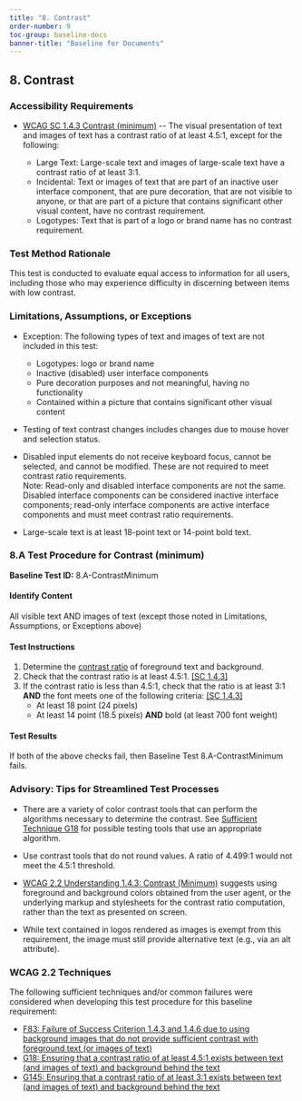 ```yaml
---
title: "8. Contrast"
order-number: 9
toc-group: baseline-docs
banner-title: "Baseline for Documents"
---
```


## 8. Contrast

### Accessibility Requirements

-   [WCAG SC 1.4.3 Contrast (minimum)](https://www.w3.org/WAI/WCAG22/Understanding/contrast-minimum) -- The visual presentation of text and images of text has a contrast ratio of at least 4.5:1, except for the following:

    -   Large Text: Large-scale text and images of large-scale text have a contrast ratio of at least 3:1.
    -   Incidental: Text or images of text that are part of an inactive user interface component, that are pure decoration, that are not visible to anyone, or that are part of a picture that contains significant other visual content, have no contrast requirement.
    -   Logotypes: Text that is part of a logo or brand name has no contrast requirement.

### Test Method Rationale

This test is conducted to evaluate equal access to information for all users, including those who may experience difficulty in discerning between items with low contrast.

### Limitations, Assumptions, or Exceptions

-   Exception: The following types of text and images of text are not included in this test:
    - Logotypes: logo or brand name
    - Inactive (disabled) user interface components
    - Pure decoration purposes and not meaningful, having no functionality
    - Contained within a picture that contains significant other visual content

-   Testing of text contrast changes includes changes due to mouse hover and selection status.

-   Disabled input elements do not receive keyboard focus, cannot be selected, and cannot be modified. These are not required to meet contrast ratio requirements.  
    Note: Read-only and disabled interface components are not the same. Disabled interface components can be considered inactive interface components; read-only interface components are active interface components and must meet contrast ratio requirements.
-   Large-scale text is at least 18-point text or 14-point bold text.

### 8.A Test Procedure for Contrast (minimum)

**Baseline Test ID:** 8.A-ContrastMinimum

#### Identify Content

<p id="d8aIC">All visible text AND images of text (except those noted in Limitations, Assumptions, or Exceptions above)</p>

#### Test Instructions
<ol id="d8aTI">
    <li id="d8aTI-1">Determine the <a href="https://www.w3.org/TR/WCAG22/#dfn-contrast-ratio" target="_blank" rel="noopener">contrast ratio</a> of foreground text and background.</li>
    <li id="d8aTI-2">Check that the contrast ratio is at least 4.5:1. <a href="http://www.w3.org/TR/UNDERSTANDING-WCAG20/visual-audio-contrast-contrast.html" target="_blank" rel="noopener">[SC 1.4.3]</a></li>
    <li id="d8aTI-3">If the contrast ratio is less than 4.5:1, check that the ratio is at least 3:1 <strong>AND</strong> the font meets one of the following criteria: <a href="http://www.w3.org/TR/UNDERSTANDING-WCAG20/visual-audio-contrast-contrast.html" target="_blank" rel="noopener">[SC 1.4.3]</a>
        <ul>
            <li>At least 18 point (24 pixels)</li>
            <li>At least 14 point (18.5 pixels) <strong>AND</strong> bold (at least 700 font weight)</li>
        </ul>
    </li>
</ol>

#### Test Results

<p id="d8aTR">If both of the above checks fail, then Baseline Test 8.A-ContrastMinimum fails.</p>

### Advisory: Tips for Streamlined Test Processes

-   There are a variety of color contrast tools that can perform the algorithms necessary to determine the contrast. See [Sufficient Technique G18](https://www.w3.org/WAI/WCAG22/Techniques/general/G18) for possible testing tools that use an appropriate algorithm.

-   Use contrast tools that do not round values. A ratio of 4.499:1 would not meet the 4.5:1 threshold.

-   [WCAG 2.2 Understanding 1.4.3: Contrast (Minimum)](https://www.w3.org/WAI/WCAG22/Understanding/contrast-minimum) suggests using foreground and background colors obtained from the user agent, or the underlying markup and stylesheets for the contrast ratio computation, rather than the text as presented on screen.

-   While text contained in logos rendered as images is exempt from this requirement, the image must still provide alternative text (e.g., via an alt attribute).

### WCAG 2.2 Techniques

The following sufficient techniques and/or common failures were considered when developing this test procedure for this baseline requirement:

-   [F83: Failure of Success Criterion 1.4.3 and 1.4.6 due to using background images that do not provide sufficient contrast with foreground text (or images of text)](https://www.w3.org/WAI/WCAG21/Techniques/failures/F83.html)
-   [G18: Ensuring that a contrast ratio of at least 4.5:1 exists between text (and images of text) and background behind the text](https://www.w3.org/WAI/WCAG22/Techniques/general/G18)
-   [G145: Ensuring that a contrast ratio of at least 3:1 exists between text (and images of text) and background behind the text](https://www.w3.org/WAI/WCAG22/Techniques/general/G145)
